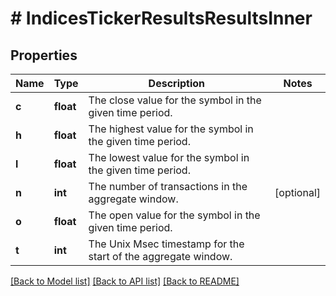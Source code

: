 # # IndicesTickerResultsResultsInner

## Properties

Name | Type | Description | Notes
------------ | ------------- | ------------- | -------------
**c** | **float** | The close value for the symbol in the given time period. |
**h** | **float** | The highest value for the symbol in the given time period. |
**l** | **float** | The lowest value for the symbol in the given time period. |
**n** | **int** | The number of transactions in the aggregate window. | [optional]
**o** | **float** | The open value for the symbol in the given time period. |
**t** | **int** | The Unix Msec timestamp for the start of the aggregate window. |

[[Back to Model list]](../../README.md#models) [[Back to API list]](../../README.md#endpoints) [[Back to README]](../../README.md)
